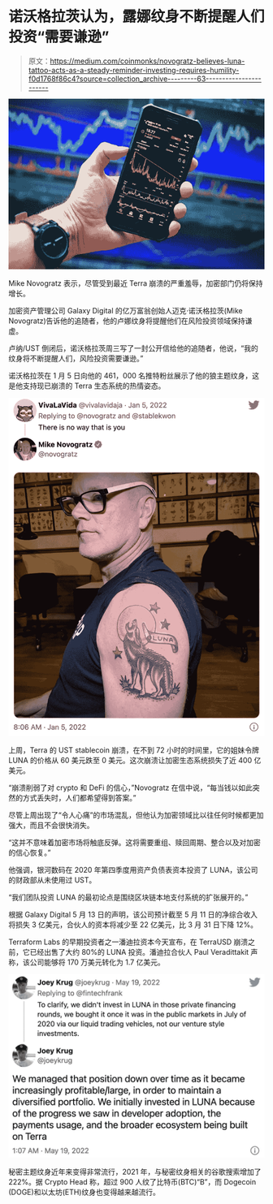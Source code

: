 # 诺沃格拉茨认为，露娜纹身不断提醒人们投资“需要谦逊”

> 原文：<https://medium.com/coinmonks/novogratz-believes-luna-tattoo-acts-as-a-steady-reminder-investing-requires-humility-f0d1768f86c4?source=collection_archive---------63----------------------->

![](img/9bc76fcb3321bc7c9ecae1c747648ca9.png)

Mike Novogratz 表示，尽管受到最近 Terra 崩溃的严重羞辱，加密部门仍将保持增长。

加密资产管理公司 Galaxy Digital 的亿万富翁创始人迈克·诺沃格拉茨(Mike Novogratz)告诉他的追随者，他的卢娜纹身将提醒他们在风险投资领域保持谦虚。

卢纳/UST 倒闭后，诺沃格拉茨周三写了一封公开信给他的追随者，他说，“我的纹身将不断提醒人们，风险投资需要谦逊。”

诺沃格拉茨在 1 月 5 日向他的 461，000 名推特粉丝展示了他的狼主题纹身，这是他支持现已崩溃的 Terra 生态系统的热情姿态。

![](img/a920ade6c159fb461a0a620b0ec0bfac.png)

上周，Terra 的 UST stablecoin 崩溃，在不到 72 小时的时间里，它的姐妹令牌 LUNA 的价格从 60 美元跌至 0 美元。这次崩溃让加密生态系统损失了近 400 亿美元。

“崩溃削弱了对 crypto 和 DeFi 的信心，”Novogratz 在信中说，“每当钱以如此突然的方式丢失时，人们都希望得到答案。”

尽管上周出现了“令人心痛”的市场混乱，但他认为加密领域比以往任何时候都更加强大，而且不会很快消失。

“这并不意味着加密市场将触底反弹。这将需要重组、赎回周期、整合以及对加密的信心恢复。”

他强调，银河数码在 2020 年第四季度用资产负债表资本投资了 LUNA，该公司的财政部从未使用过 UST。

“我们团队投资 LUNA 的最初论点是围绕区块链本地支付系统的扩张展开的。”

根据 Galaxy Digital 5 月 13 日的声明，该公司预计截至 5 月 11 日的净综合收入将损失 3 亿美元，合伙人的资本将减少至 22 亿美元，比 3 月 31 日下降 12%。

Terraform Labs 的早期投资者之一潘迪拉资本今天宣布，在 TerraUSD 崩溃之前，它已经出售了大约 80%的 LUNA 投资。潘迪拉合伙人 Paul Veradittakit 声称，该公司能够将 170 万美元转化为 1.7 亿美元。

![](img/5bbe4d2cc116a00074905c38a8148230.png)

秘密主题纹身近年来变得非常流行，2021 年，与秘密纹身相关的谷歌搜索增加了 222%。据 Crypto Head 称，超过 900 人纹了比特币(BTC)“B”，而 Dogecoin (DOGE)和以太坊(ETH)纹身也变得越来越流行。